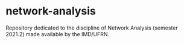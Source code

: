 # network-analysis
Repository dedicated to the discipline of Network Analysis (semester 2021.2) made available by the IMD/UFRN.
